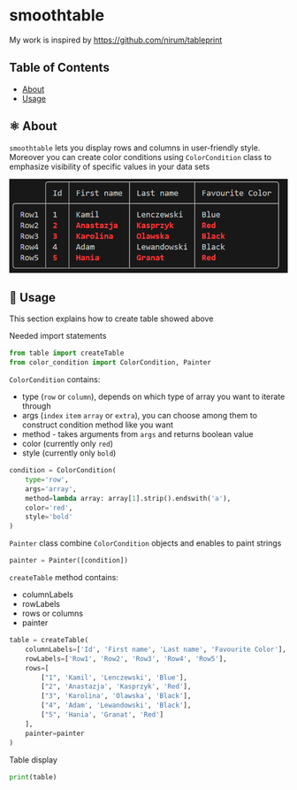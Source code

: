 # smoothtable

My work is inspired by https://github.com/nirum/tableprint 

## Table of Contents
-   [About](#%EF%B8%8F-about)
-   [Usage](#-usage)

## ⚛️ About 
`smoothtable` lets you display rows and columns in user-friendly style. 
Moreover you can create color conditions using `ColorCondition` class to 
emphasize visibility of specific values in your data sets

![Example output](https://github.com/kamillenczewski/smoothtable/blob/main/example.png)

## 🏃 Usage

This section explains how to create table showed above

Needed import statements

```python
from table import createTable
from color_condition import ColorCondition, Painter
```

`ColorCondition` contains:
- type (`row` or `column`), depends on which type of array you want to iterate through
- args (`index` `item` `array` or `extra`), you can choose among them to construct condition method like you want
- method - takes arguments from `args` and returns boolean value
- color (currently only `red`)
- style (currently only `bold`)

```python
condition = ColorCondition(
    type='row',
    args='array',
    method=lambda array: array[1].strip().endswith('a'),
    color='red',
    style='bold'
)
```

`Painter` class combine `ColorCondition` objects and enables to paint strings

```python
painter = Painter([condition])
```

`createTable` method contains:
- columnLabels
- rowLabels
- rows or columns
- painter

```python
table = createTable(
    columnLabels=['Id', 'First name', 'Last name', 'Favourite Color'],
    rowLabels=['Row1', 'Row2', 'Row3', 'Row4', 'Row5'],
    rows=[
        ["1", 'Kamil', 'Lenczewski', 'Blue'],
        ["2", 'Anastazja', 'Kasprzyk', 'Red'],
        ["3", 'Karolina', 'Olawska', 'Black'],
        ["4", 'Adam', 'Lewandowski', 'Black'],
        ["5", 'Hania', 'Granat', 'Red']
    ],
    painter=painter
)
```

Table display

```python
print(table)
```
